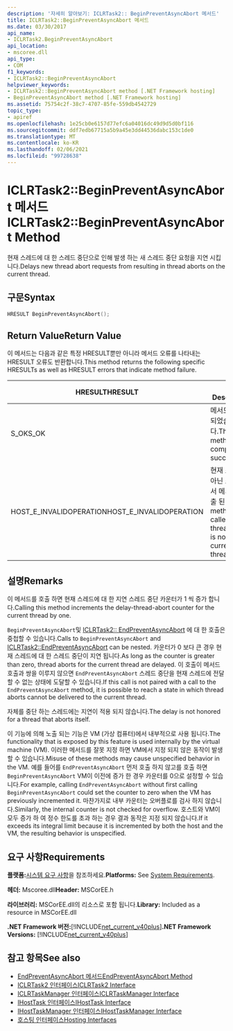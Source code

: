 ```yaml
---
description: '자세히 알아보기: ICLRTask2:: BeginPreventAsyncAbort 메서드'
title: ICLRTask2::BeginPreventAsyncAbort 메서드
ms.date: 03/30/2017
api_name:
- ICLRTask2.BeginPreventAsyncAbort
api_location:
- mscoree.dll
api_type:
- COM
f1_keywords:
- ICLRTask2::BeginPreventAsyncAbort
helpviewer_keywords:
- ICLRTask2::BeginPreventAsyncAbort method [.NET Framework hosting]
- BeginPreventAsyncAbort method [.NET Framework hosting]
ms.assetid: 75754c2f-38c7-4707-85fe-559db4542729
topic_type:
- apiref
ms.openlocfilehash: 1e25cb0e6157d77efc6a04016dc49d9d5d0bf116
ms.sourcegitcommit: ddf7edb67715a5b9a45e3dd44536dabc153c1de0
ms.translationtype: MT
ms.contentlocale: ko-KR
ms.lasthandoff: 02/06/2021
ms.locfileid: "99728638"
---
```

# <a name="iclrtask2beginpreventasyncabort-method"></a><span data-ttu-id="22841-103">ICLRTask2::BeginPreventAsyncAbort 메서드</span><span class="sxs-lookup"><span data-stu-id="22841-103">ICLRTask2::BeginPreventAsyncAbort Method</span></span>

<span data-ttu-id="22841-104">현재 스레드에 대 한 스레드 중단으로 인해 발생 하는 새 스레드 중단 요청을 지연 시킵니다.</span><span class="sxs-lookup"><span data-stu-id="22841-104">Delays new thread abort requests from resulting in thread aborts on the current thread.</span></span>  
  
## <a name="syntax"></a><span data-ttu-id="22841-105">구문</span><span class="sxs-lookup"><span data-stu-id="22841-105">Syntax</span></span>  
  
```cpp  
HRESULT BeginPreventAsyncAbort();  
```  
  
## <a name="return-value"></a><span data-ttu-id="22841-106">Return Value</span><span class="sxs-lookup"><span data-stu-id="22841-106">Return Value</span></span>  

 <span data-ttu-id="22841-107">이 메서드는 다음과 같은 특정 HRESULT뿐만 아니라 메서드 오류를 나타내는 HRESULT 오류도 반환합니다.</span><span class="sxs-lookup"><span data-stu-id="22841-107">This method returns the following specific HRESULTs as well as HRESULT errors that indicate method failure.</span></span>  
  
|<span data-ttu-id="22841-108">HRESULT</span><span class="sxs-lookup"><span data-stu-id="22841-108">HRESULT</span></span>|<span data-ttu-id="22841-109">설명</span><span class="sxs-lookup"><span data-stu-id="22841-109">Description</span></span>|  
|-------------|-----------------|  
|<span data-ttu-id="22841-110">S_OK</span><span class="sxs-lookup"><span data-stu-id="22841-110">S_OK</span></span>|<span data-ttu-id="22841-111">메서드가 완료되었습니다.</span><span class="sxs-lookup"><span data-stu-id="22841-111">The method completed successfully.</span></span>|  
|<span data-ttu-id="22841-112">HOST_E_INVALIDOPERATION</span><span class="sxs-lookup"><span data-stu-id="22841-112">HOST_E_INVALIDOPERATION</span></span>|<span data-ttu-id="22841-113">현재 스레드가 아닌 스레드에서 메서드가 호출 된 경우</span><span class="sxs-lookup"><span data-stu-id="22841-113">The method was called on a thread which is not the current thread.</span></span>|  
  
## <a name="remarks"></a><span data-ttu-id="22841-114">설명</span><span class="sxs-lookup"><span data-stu-id="22841-114">Remarks</span></span>  

 <span data-ttu-id="22841-115">이 메서드를 호출 하면 현재 스레드에 대 한 지연 스레드 중단 카운터가 1 씩 증가 합니다.</span><span class="sxs-lookup"><span data-stu-id="22841-115">Calling this method increments the delay-thread-abort counter for the current thread by one.</span></span>  
  
 <span data-ttu-id="22841-116">`BeginPreventAsyncAbort`및 [ICLRTask2:: EndPreventAsyncAbort](iclrtask2-endpreventasyncabort-method.md) 에 대 한 호출은 중첩할 수 있습니다.</span><span class="sxs-lookup"><span data-stu-id="22841-116">Calls to `BeginPreventAsyncAbort` and [ICLRTask2::EndPreventAsyncAbort](iclrtask2-endpreventasyncabort-method.md) can be nested.</span></span> <span data-ttu-id="22841-117">카운터가 0 보다 큰 경우 현재 스레드에 대 한 스레드 중단이 지연 됩니다.</span><span class="sxs-lookup"><span data-stu-id="22841-117">As long as the counter is greater than zero, thread aborts for the current thread are delayed.</span></span> <span data-ttu-id="22841-118">이 호출이 메서드 호출과 쌍을 이루지 않으면 `EndPreventAsyncAbort` 스레드 중단을 현재 스레드에 전달할 수 없는 상태에 도달할 수 있습니다.</span><span class="sxs-lookup"><span data-stu-id="22841-118">If this call is not paired with a call to the `EndPreventAsyncAbort` method, it is possible to reach a state in which thread aborts cannot be delivered to the current thread.</span></span>  
  
 <span data-ttu-id="22841-119">자체를 중단 하는 스레드에는 지연이 적용 되지 않습니다.</span><span class="sxs-lookup"><span data-stu-id="22841-119">The delay is not honored for a thread that aborts itself.</span></span>  
  
 <span data-ttu-id="22841-120">이 기능에 의해 노출 되는 기능은 VM (가상 컴퓨터)에서 내부적으로 사용 됩니다.</span><span class="sxs-lookup"><span data-stu-id="22841-120">The functionality that is exposed by this feature is used internally by the virtual machine (VM).</span></span> <span data-ttu-id="22841-121">이러한 메서드를 잘못 지정 하면 VM에서 지정 되지 않은 동작이 발생할 수 있습니다.</span><span class="sxs-lookup"><span data-stu-id="22841-121">Misuse of these methods may cause unspecified behavior in the VM.</span></span> <span data-ttu-id="22841-122">예를 들어를 `EndPreventAsyncAbort` 먼저 호출 하지 않고를 호출 하면 `BeginPreventAsyncAbort` VM이 이전에 증가 한 경우 카운터를 0으로 설정할 수 있습니다.</span><span class="sxs-lookup"><span data-stu-id="22841-122">For example, calling `EndPreventAsyncAbort` without first calling `BeginPreventAsyncAbort` could set the counter to zero when the VM has previously incremented it.</span></span> <span data-ttu-id="22841-123">마찬가지로 내부 카운터는 오버플로를 검사 하지 않습니다.</span><span class="sxs-lookup"><span data-stu-id="22841-123">Similarly, the internal counter is not checked for overflow.</span></span> <span data-ttu-id="22841-124">호스트와 VM이 모두 증가 하 여 정수 한도를 초과 하는 경우 결과 동작은 지정 되지 않습니다.</span><span class="sxs-lookup"><span data-stu-id="22841-124">If it exceeds its integral limit because it is incremented by both the host and the VM, the resulting behavior is unspecified.</span></span>  
  
## <a name="requirements"></a><span data-ttu-id="22841-125">요구 사항</span><span class="sxs-lookup"><span data-stu-id="22841-125">Requirements</span></span>  

 <span data-ttu-id="22841-126">**플랫폼:**[시스템 요구 사항](../../get-started/system-requirements.md)을 참조하세요.</span><span class="sxs-lookup"><span data-stu-id="22841-126">**Platforms:** See [System Requirements](../../get-started/system-requirements.md).</span></span>  
  
 <span data-ttu-id="22841-127">**헤더:** Mscoree.dll</span><span class="sxs-lookup"><span data-stu-id="22841-127">**Header:** MSCorEE.h</span></span>  
  
 <span data-ttu-id="22841-128">**라이브러리:** MSCorEE.dll의 리소스로 포함 됩니다.</span><span class="sxs-lookup"><span data-stu-id="22841-128">**Library:** Included as a resource in MSCorEE.dll</span></span>  
  
 <span data-ttu-id="22841-129">**.NET Framework 버전:**[!INCLUDE[net_current_v40plus](../../../../includes/net-current-v40plus-md.md)]</span><span class="sxs-lookup"><span data-stu-id="22841-129">**.NET Framework Versions:** [!INCLUDE[net_current_v40plus](../../../../includes/net-current-v40plus-md.md)]</span></span>  
  
## <a name="see-also"></a><span data-ttu-id="22841-130">참고 항목</span><span class="sxs-lookup"><span data-stu-id="22841-130">See also</span></span>

- [<span data-ttu-id="22841-131">EndPreventAsyncAbort 메서드</span><span class="sxs-lookup"><span data-stu-id="22841-131">EndPreventAsyncAbort Method</span></span>](iclrtask2-endpreventasyncabort-method.md)
- [<span data-ttu-id="22841-132">ICLRTask2 인터페이스</span><span class="sxs-lookup"><span data-stu-id="22841-132">ICLRTask2 Interface</span></span>](iclrtask2-interface.md)
- [<span data-ttu-id="22841-133">ICLRTaskManager 인터페이스</span><span class="sxs-lookup"><span data-stu-id="22841-133">ICLRTaskManager Interface</span></span>](iclrtaskmanager-interface.md)
- [<span data-ttu-id="22841-134">IHostTask 인터페이스</span><span class="sxs-lookup"><span data-stu-id="22841-134">IHostTask Interface</span></span>](ihosttask-interface.md)
- [<span data-ttu-id="22841-135">IHostTaskManager 인터페이스</span><span class="sxs-lookup"><span data-stu-id="22841-135">IHostTaskManager Interface</span></span>](ihosttaskmanager-interface.md)
- [<span data-ttu-id="22841-136">호스팅 인터페이스</span><span class="sxs-lookup"><span data-stu-id="22841-136">Hosting Interfaces</span></span>](hosting-interfaces.md)
